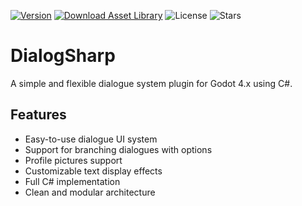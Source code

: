 [![Version](https://img.shields.io/github/v/tag/poingstudios/dialog-sharp?label=Version&style=for-the-badge)](https://github.com/poingstudios/dialog-sharp/releases)
[![Download Asset Library](https://img.shields.io/badge/Download-Asset%20Library-darkgreen?style=for-the-badge)](https://godotengine.org/asset-library/asset/1108)
![License](https://img.shields.io/github/license/poingstudios/dialog-sharp?style=for-the-badge)
![Stars](https://img.shields.io/github/stars/poingstudios/dialog-sharp?style=social)

# DialogSharp

A simple and flexible dialogue system plugin for Godot 4.x using C#.

## Features

- Easy-to-use dialogue UI system
- Support for branching dialogues with options
- Profile pictures support
- Customizable text display effects
- Full C# implementation
- Clean and modular architecture


##